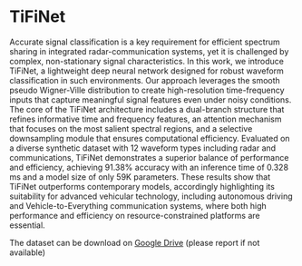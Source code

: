 # TiFiNet
Accurate signal classification is a key requirement for efficient spectrum sharing in integrated radar-communication systems, yet it is challenged by complex, non-stationary signal characteristics. In this work, we introduce TiFiNet, a lightweight deep neural network designed for robust waveform classification in such environments. Our approach leverages the smooth pseudo Wigner-Ville distribution to create high-resolution time-frequency inputs that capture meaningful signal features even under noisy conditions. The core of the TiFiNet architecture includes a dual-branch structure that refines informative time and frequency features, an attention mechanism that focuses on the most salient spectral regions, and a selective downsampling module that ensures computational efficiency. Evaluated on a diverse synthetic dataset with $12$ waveform types including radar and communications, TiFiNet demonstrates a superior balance of performance and efficiency, achieving $91.38\%$ accuracy with an inference time of $0.328$ ms and a model size of only $59$K parameters. These results show that     TiFiNet outperforms contemporary models, accordingly highlighting its suitability for advanced vehicular technology, including autonomous driving and Vehicle-to-Everything communication systems, where both high performance and efficiency on resource-constrained platforms are essential.

The dataset can be download on [Google Drive](https://drive.google.com/drive/u/0/folders/1LIyzdQ83JXPYTn5bvEMIvuu-AZsHWRo0) (please report if not available)
